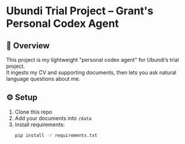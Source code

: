 # Ubundi Trial Project – Grant's Personal Codex Agent

## 🚀 Overview
This project is my lightweight "personal codex agent" for Ubundi’s trial project.  
It ingests my CV and supporting documents, then lets you ask natural language questions about me.  

## ⚙️ Setup
1. Clone this repo
2. Add your documents into `/data`
3. Install requirements:
   ```bash
   pip install -r requirements.txt
